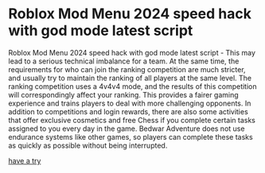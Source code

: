 # Roblox Mod Menu 2024 speed hack with god mode latest script

Roblox Mod Menu 2024 speed hack with god mode latest script - This may lead to a serious technical imbalance for a team. At the same time, the requirements for who can join the ranking competition are much stricter, and usually try to maintain the ranking of all players at the same level. The ranking competition uses a 4v4v4 mode, and the results of this competition will correspondingly affect your ranking. This provides a fairer gaming experience and trains players to deal with more challenging opponents. In addition to competitions and login rewards, there are also some activities that offer exclusive cosmetics and free Chess if you complete certain tasks assigned to you every day in the game. Bedwar Adventure does not use endurance systems like other games, so players can complete these tasks as quickly as possible without being interrupted.

[have a try](https://justpaste.it/ls/fwvh2/9ertiehy5iz8r0yu)
